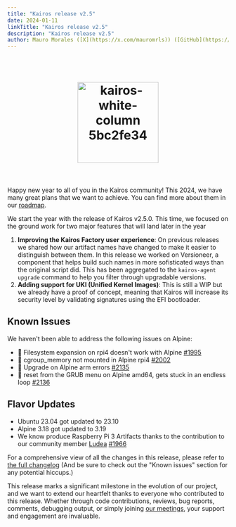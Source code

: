```yaml
---
title: "Kairos release v2.5"
date: 2024-01-11
linkTitle: "Kairos release v2.5"
description: "Kairos release v2.5"
author: Mauro Morales ([X](https://x.com/mauromrls)) ([GitHub](https://github.com/mauromorales))
---
```

<h1 align="center">
  <br>
     <img width="184" alt="kairos-white-column 5bc2fe34" src="https://user-images.githubusercontent.com/2420543/215073247-96988fd1-7fcf-4877-a28d-7c5802db43ab.png">
    <br>
<br>
</h1>


Happy new year to all of you in the Kairos community! This 2024, we have many great plans that we want to achieve. You can find more about them in our [roadmap](https://github.com/orgs/kairos-io/projects/2/views/1).

We start the year with the release of Kairos v2.5.0. This time, we focused on the ground work for two major features that will land later in the year

1. **Improving the Kairos Factory user experience**: On previous releases we shared how our artifact names have changed to make it easier to distinguish between them. In this release we worked on Versioneer, a component that helps build such names in more sofisticated ways than the original script did. This has been aggregated to the `kairos-agent upgrade` command to help you filter through upgradable versions.
2. **Adding support for UKI (Unified Kernel Images)**: This is still a WIP but we already have a proof of concept, meaning that Kairos will increase its security level by validating signatures using the EFI bootloader.

## Known Issues

We haven't been able to address the following issues on Alpine:

* 🐛 Filesystem expansion on rpi4 doesn't work with Alpine [#1995](https://github.com/kairos-io/kairos/issues/1995)
* 🐛 cgroup_memory not mounted in Alpine rpi4 [#2002](https://github.com/kairos-io/kairos/issues/2002)
* 🐛 Upgrade on Alpine arm errors [#2135](https://github.com/kairos-io/kairos/issues/2135)
* 🐛 reset from the GRUB menu on Alpine amd64, gets stuck in an endless loop [#2136](https://github.com/kairos-io/kairos/issues/2136)

## Flavor Updates

* Ubuntu 23.04 got updated to 23.10
* Alpine 3.18 got updated to 3.19
* We know produce Raspberry Pi 3 Artifacts thanks to the contribution to our community member [Ludea](https://github.com/Ludea) [#1966](https://github.com/kairos-io/kairos/pull/1966)

For a comprehensive view of all the changes in this release, please refer to [the full changelog](https://github.com/kairos-io/kairos/releases/tag/v2.5.0) (And be sure to check out the "Known issues" section for any potential hiccups.)

This release marks a significant milestone in the evolution of our project, and we want to extend our heartfelt thanks to everyone who contributed to this release. Whether through code contributions, reviews, bug reports, comments, debugging output, or simply joining [our meetings](https://calendar.google.com/calendar/u/0/embed?src=c_6d65f26502a5a67c9570bb4c16b622e38d609430bce6ce7fc1d8064f2df09c11@group.calendar.google.com&ctz=Europe/Rome), your support and engagement are invaluable.

